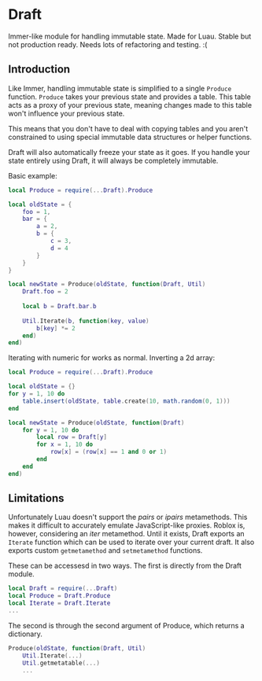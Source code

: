 # Draft
Immer-like module for handling immutable state. Made for Luau. Stable but not production ready. Needs lots of refactoring and testing. :(

## Introduction
Like Immer, handling immutable state is simplified to a single `Produce` function. `Produce` takes your previous state and provides a table. This table acts as a proxy of your previous state, meaning changes made to this table won't influence your previous state.

This means that you don't have to deal with copying tables and you aren't constrained to using special immutable data structures or helper functions.

Draft will also automatically freeze your state as it goes. If you handle your state entirely using Draft, it will always be completely immutable.

Basic example:
```lua
local Produce = require(...Draft).Produce

local oldState = {
	foo = 1,
	bar = {
		a = 2,
		b = {
			c = 3,
			d = 4
		}
	}
}

local newState = Produce(oldState, function(Draft, Util)
	Draft.foo = 2
	
	local b = Draft.bar.b
	
	Util.Iterate(b, function(key, value)
		b[key] *= 2
	end)
end)
```
Iterating with numeric for works as normal. Inverting a 2d array:
```lua
local Produce = require(...Draft).Produce

local oldState = {}
for y = 1, 10 do
	table.insert(oldState, table.create(10, math.random(0, 1)))
end

local newState = Produce(oldState, function(Draft)
	for y = 1, 10 do
		local row = Draft[y]
		for x = 1, 10 do
			row[x] = (row[x] == 1 and 0 or 1)
		end
	end
end)
```

## Limitations
Unfortunately Luau doesn't support the _pairs_ or _ipairs_ metamethods. This makes it difficult to accurately emulate JavaScript-like proxies. Roblox is, however, considering an _iter_ metamethod. Until it exists, Draft exports an `Iterate` function which can be used to iterate over your current draft. It also exports custom `getmetamethod` and `setmetamethod` functions.

These can be accessesd in two ways. The first is directly from the Draft module.
```lua
local Draft = require(...Draft)
local Produce = Draft.Produce
local Iterate = Draft.Iterate
...
```
The second is through the second argument of Produce, which returns a dictionary.
```lua
Produce(oldState, function(Draft, Util)
	Util.Iterate(...)
	Util.getmetatable(...)
	...
```